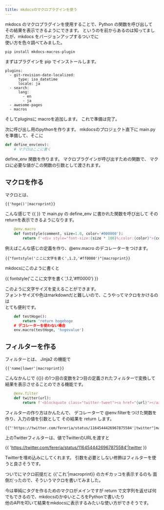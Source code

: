 ```yaml
---
title: mkdocsのマクロプラグインを使う
---
```


mkdocs のマクロプラグインを使用することで、Python の関数を呼び出して  
その結果を表示できるようにできます。
というのを前からあるのは知ってましたが、mkdocs をバージョンアップするついでに  
使い方を色々調べてみました。

```
pip install mkdocs-macros-plugin
```

まずはプラグインを pip でインストールします。

```
plugins:
  - git-revision-date-localized:
      type: iso_datetime
      locale: ja
  - search:
      lang:
        - en
        - ja
  - awesome-pages
  - macros
```
そしてpluginsに macroを追加します。
これで準備は完了。

次に呼び出し用のpythonを作ります。
mkdocsのプロジェクト直下に main.py を準備して、そこに

```python
def define_env(env):
    # マクロはここに書く
```
define_env 関数を作ります。
マクロプラグインが呼び出すための関数で、
マクロに必要な値がこの関数の引数として渡されます。

## マクロを作る

マクロとは、
```
{{'hoge()'|macroprint}}
```
こんな感じで \{\{ \}\} で main.py の define_env に書かれた関数を呼び出して
そのreturnを表示できるようになります。

```python
    @env.macro
    def fontstyle(comment, size=1.0, color='#000000'):
        return f'<div style="font-size:{size * 100}%;color:{color}">{comment}</div>'
```

例えばこんな感じの定義を作り、@env.macro のデコレーターをつけます。

```
{{"fontstyle('ここに文字を書く',1.2,'#ff0000')"|macroprint}}
```

mkdocsにこのように書くと

{{ fontstyle('ここに文字を書く',1.2,'#ff0000') }}

このように文字サイズを変えることができます。  
フォントサイズや色はmarkdownだと難しいので、こうやってマクロをかけるのは  
とても便利です。

```python
    def testHoge():
        return 'return hogehoge
    # デコレーターを使わない場合
    env.macro(testHoge, 'hogevalue')

```

## フィルターを作る

フィルターとは、 Jinja2 の機能で  
```
{{'name|lower'|macroprint}}
```
こんなかんじで \{\{\}\} の1つ目の変数を2つ目の定義されたフィルターで変換して
結果を表示させることのできる機能です。

```python
    @env.filter
    def twitter(url):
        return f'<blockquote class="twitter-tweet"><a href="{url}"></a></blockquote><script async src="https://platform.twitter.com/widgets.js" charset="utf-8"></script>'
```
フィルターの作り方はかんたんで、
デコレーターで @env.filterをつけた関数を作り、入力の値を引数として
その結果を return します。

```
{{"'https://twitter.com/fereria/status/1164544426967875584'|twitter"|macroprint}}
```

上のTwitterフィルターは、値でTwitterのURLを渡すと

{{ 'https://twitter.com/fereria/status/1164544426967875584'|twitter }}

Twitterを埋め込みにしてくれます。
引数を必要としない修飾はフィルターを使うと良さそうです。

ついでにマクロ前提だと {{'これ'|macroprint}} のカギカッコを表示するのも
面倒だったので、そういうマクロを書いてみました。

今は単純にタグを作るためのマクロがメインですが
return で文字列を返せば何でもできるので、mkdocsのかゆいところをPythonで書いたり  
他のAPIを叩いて結果をmkdocsに表示するみたいな使い方ができそうです。
